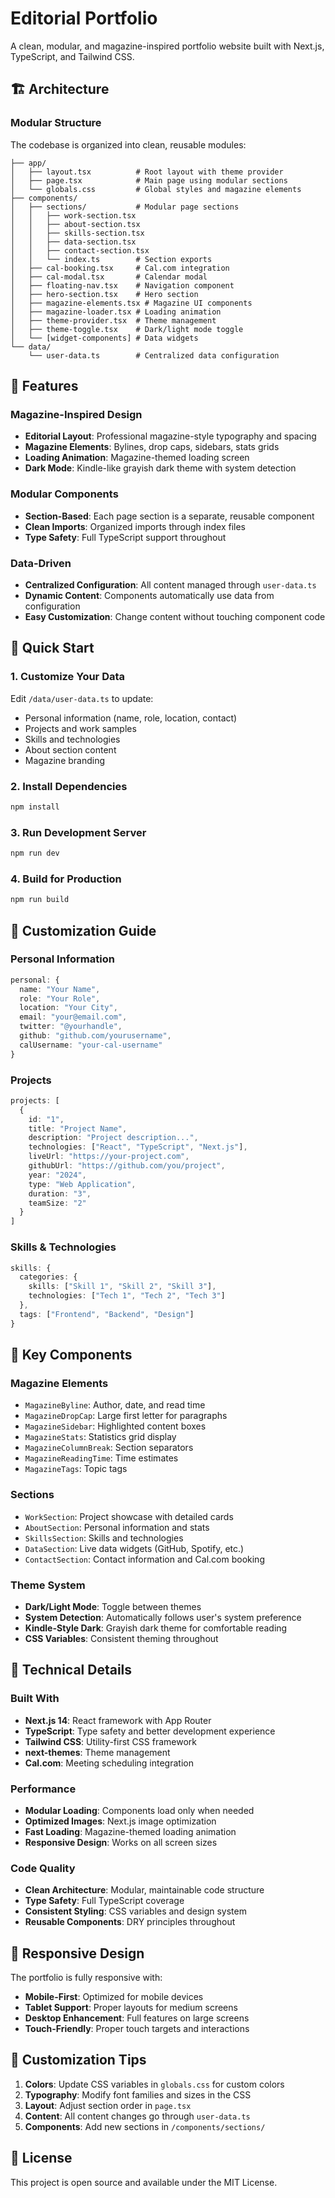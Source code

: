 # Editorial Portfolio

A clean, modular, and magazine-inspired portfolio website built with Next.js, TypeScript, and Tailwind CSS.

## 🏗️ Architecture

### Modular Structure
The codebase is organized into clean, reusable modules:

```
├── app/
│   ├── layout.tsx          # Root layout with theme provider
│   ├── page.tsx            # Main page using modular sections
│   └── globals.css         # Global styles and magazine elements
├── components/
│   ├── sections/           # Modular page sections
│   │   ├── work-section.tsx
│   │   ├── about-section.tsx
│   │   ├── skills-section.tsx
│   │   ├── data-section.tsx
│   │   ├── contact-section.tsx
│   │   └── index.ts        # Section exports
│   ├── cal-booking.tsx     # Cal.com integration
│   ├── cal-modal.tsx       # Calendar modal
│   ├── floating-nav.tsx    # Navigation component
│   ├── hero-section.tsx    # Hero section
│   ├── magazine-elements.tsx # Magazine UI components
│   ├── magazine-loader.tsx # Loading animation
│   ├── theme-provider.tsx  # Theme management
│   ├── theme-toggle.tsx    # Dark/light mode toggle
│   └── [widget-components] # Data widgets
└── data/
    └── user-data.ts        # Centralized data configuration
```

## 🎨 Features

### Magazine-Inspired Design
- **Editorial Layout**: Professional magazine-style typography and spacing
- **Magazine Elements**: Bylines, drop caps, sidebars, stats grids
- **Loading Animation**: Magazine-themed loading screen
- **Dark Mode**: Kindle-like grayish dark theme with system detection

### Modular Components
- **Section-Based**: Each page section is a separate, reusable component
- **Clean Imports**: Organized imports through index files
- **Type Safety**: Full TypeScript support throughout

### Data-Driven
- **Centralized Configuration**: All content managed through `user-data.ts`
- **Dynamic Content**: Components automatically use data from configuration
- **Easy Customization**: Change content without touching component code

## 🚀 Quick Start

### 1. Customize Your Data
Edit `/data/user-data.ts` to update:
- Personal information (name, role, location, contact)
- Projects and work samples
- Skills and technologies
- About section content
- Magazine branding

### 2. Install Dependencies
```bash
npm install
```

### 3. Run Development Server
```bash
npm run dev
```

### 4. Build for Production
```bash
npm run build
```

## 📝 Customization Guide

### Personal Information
```typescript
personal: {
  name: "Your Name",
  role: "Your Role",
  location: "Your City",
  email: "your@email.com",
  twitter: "@yourhandle",
  github: "github.com/yourusername",
  calUsername: "your-cal-username"
}
```

### Projects
```typescript
projects: [
  {
    id: "1",
    title: "Project Name",
    description: "Project description...",
    technologies: ["React", "TypeScript", "Next.js"],
    liveUrl: "https://your-project.com",
    githubUrl: "https://github.com/you/project",
    year: "2024",
    type: "Web Application",
    duration: "3",
    teamSize: "2"
  }
]
```

### Skills & Technologies
```typescript
skills: {
  categories: {
    skills: ["Skill 1", "Skill 2", "Skill 3"],
    technologies: ["Tech 1", "Tech 2", "Tech 3"]
  },
  tags: ["Frontend", "Backend", "Design"]
}
```

## 🎯 Key Components

### Magazine Elements
- `MagazineByline`: Author, date, and read time
- `MagazineDropCap`: Large first letter for paragraphs
- `MagazineSidebar`: Highlighted content boxes
- `MagazineStats`: Statistics grid display
- `MagazineColumnBreak`: Section separators
- `MagazineReadingTime`: Time estimates
- `MagazineTags`: Topic tags

### Sections
- `WorkSection`: Project showcase with detailed cards
- `AboutSection`: Personal information and stats
- `SkillsSection`: Skills and technologies
- `DataSection`: Live data widgets (GitHub, Spotify, etc.)
- `ContactSection`: Contact information and Cal.com booking

### Theme System
- **Dark/Light Mode**: Toggle between themes
- **System Detection**: Automatically follows user's system preference
- **Kindle-Style Dark**: Grayish dark theme for comfortable reading
- **CSS Variables**: Consistent theming throughout

## 🔧 Technical Details

### Built With
- **Next.js 14**: React framework with App Router
- **TypeScript**: Type safety and better development experience
- **Tailwind CSS**: Utility-first CSS framework
- **next-themes**: Theme management
- **Cal.com**: Meeting scheduling integration

### Performance
- **Modular Loading**: Components load only when needed
- **Optimized Images**: Next.js image optimization
- **Fast Loading**: Magazine-themed loading animation
- **Responsive Design**: Works on all screen sizes

### Code Quality
- **Clean Architecture**: Modular, maintainable code structure
- **Type Safety**: Full TypeScript coverage
- **Consistent Styling**: CSS variables and design system
- **Reusable Components**: DRY principles throughout

## 📱 Responsive Design

The portfolio is fully responsive with:
- **Mobile-First**: Optimized for mobile devices
- **Tablet Support**: Proper layouts for medium screens
- **Desktop Enhancement**: Full features on large screens
- **Touch-Friendly**: Proper touch targets and interactions

## 🎨 Customization Tips

1. **Colors**: Update CSS variables in `globals.css` for custom colors
2. **Typography**: Modify font families and sizes in the CSS
3. **Layout**: Adjust section order in `page.tsx`
4. **Content**: All content changes go through `user-data.ts`
5. **Components**: Add new sections in `/components/sections/`

## 📄 License

This project is open source and available under the MIT License.
